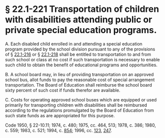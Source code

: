 # § 22.1-221 Transportation of children with disabilities attending public or private special education programs.

<p>A. Each disabled child enrolled in and attending a special education program provided by the school division pursuant to any of the provisions of § <a href='http://law.lis.virginia.gov/vacode/22.1-216/'>22.1-216</a> or § <a href='http://law.lis.virginia.gov/vacode/22.1-218/'>22.1-218</a> shall be entitled to transportation to and from such school or class at no cost if such transportation is necessary to enable such child to obtain the benefit of educational programs and opportunities.</p><p>B. A school board may, in lieu of providing transportation on an approved school bus, allot funds to pay the reasonable cost of special arrangement transportation. The Board of Education shall reimburse the school board sixty percent of such cost if funds therefor are available.</p><p>C. Costs for operating approved school buses which are equipped or used primarily for transporting children with disabilities shall be reimbursed according to the regulations promulgated by the Board of Education from such state funds as are appropriated for this purpose.</p><p>Code 1950, § 22-10.11; 1974, c. 480; 1975, cc. 464, 513; 1978, c. 386; 1980, c. 559; 1983, c. 521; 1994, c. <a href='http://lis.virginia.gov/cgi-bin/legp604.exe?941+ful+CHAP0854'>854</a>; 1996, cc. <a href='http://lis.virginia.gov/cgi-bin/legp604.exe?961+ful+CHAP0123'>123</a>, <a href='http://lis.virginia.gov/cgi-bin/legp604.exe?961+ful+CHAP0247'>247</a>.</p>